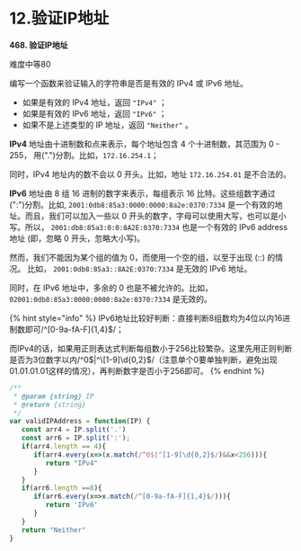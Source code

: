 # 12.验证IP地址

**468. 验证IP地址**

难度中等80

编写一个函数来验证输入的字符串是否是有效的 IPv4 或 IPv6 地址。

* 如果是有效的 IPv4 地址，返回 `"IPv4"` ；
* 如果是有效的 IPv6 地址，返回 `"IPv6"` ；
* 如果不是上述类型的 IP 地址，返回 `"Neither"` 。

**IPv4** 地址由十进制数和点来表示，每个地址包含 4 个十进制数，其范围为 0 - 255， 用(".")分割。比如，`172.16.254.1`；

同时，IPv4 地址内的数不会以 0 开头。比如，地址 `172.16.254.01` 是不合法的。

**IPv6** 地址由 8 组 16 进制的数字来表示，每组表示 16 比特。这些组数字通过 (":")分割。比如,  `2001:0db8:85a3:0000:0000:8a2e:0370:7334` 是一个有效的地址。而且，我们可以加入一些以 0 开头的数字，字母可以使用大写，也可以是小写。所以， `2001:db8:85a3:0:0:8A2E:0370:7334` 也是一个有效的 IPv6 address地址 (即，忽略 0 开头，忽略大小写)。

然而，我们不能因为某个组的值为 0，而使用一个空的组，以至于出现 (::) 的情况。 比如， `2001:0db8:85a3::8A2E:0370:7334` 是无效的 IPv6 地址。

同时，在 IPv6 地址中，多余的 0 也是不被允许的。比如， `02001:0db8:85a3:0000:0000:8a2e:0370:7334` 是无效的。

{% hint style="info" %}
IPv6地址比较好判断：直接判断8组数均为4位以内16进制数即可/^\[0-9a-fA-F]{1,4}$/；

而IPv4的话，如果用正则表达式判断每组数小于256比较繁杂。这里先用正则判断是否为3位数字以内/^0$|^\[1-9]\d{0,2}$/（注意单个0要单独判断，避免出现01.01.01.01这样的情况），再判断数字是否小于256即可。
{% endhint %}

```javascript
/**
 * @param {string} IP
 * @return {string}
 */
var validIPAddress = function(IP) {
   const arr4 = IP.split('.')
   const arr6 = IP.split(':');
   if(arr4.length == 4){
      if(arr4.every(x=>(x.match(/^0$|^[1-9]\d{0,2}$/)&&x<256))){
         return "IPv4"
      }
   }
   if(arr6.length ==8){
      if(arr6.every(x=>x.match(/^[0-9a-fA-F]{1,4}$/))){
         return 'IPv6'
      }
   }
   return "Neither"
}
```

